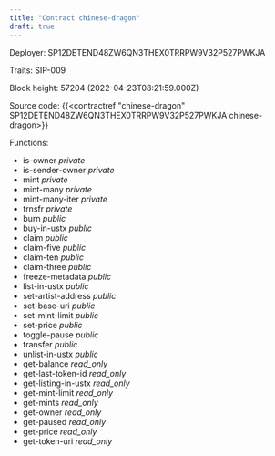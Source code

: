 ```yaml
---
title: "Contract chinese-dragon"
draft: true
---
```

Deployer: SP12DETEND48ZW6QN3THEX0TRRPW9V32P527PWKJA

Traits:
SIP-009 



Block height: 57204 (2022-04-23T08:21:59.000Z)

Source code: {{<contractref "chinese-dragon" SP12DETEND48ZW6QN3THEX0TRRPW9V32P527PWKJA chinese-dragon>}}

Functions:

* is-owner _private_
* is-sender-owner _private_
* mint _private_
* mint-many _private_
* mint-many-iter _private_
* trnsfr _private_
* burn _public_
* buy-in-ustx _public_
* claim _public_
* claim-five _public_
* claim-ten _public_
* claim-three _public_
* freeze-metadata _public_
* list-in-ustx _public_
* set-artist-address _public_
* set-base-uri _public_
* set-mint-limit _public_
* set-price _public_
* toggle-pause _public_
* transfer _public_
* unlist-in-ustx _public_
* get-balance _read_only_
* get-last-token-id _read_only_
* get-listing-in-ustx _read_only_
* get-mint-limit _read_only_
* get-mints _read_only_
* get-owner _read_only_
* get-paused _read_only_
* get-price _read_only_
* get-token-uri _read_only_
